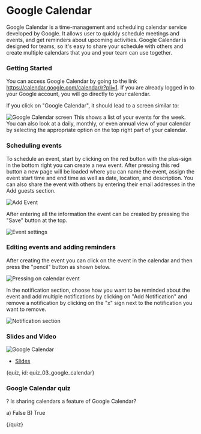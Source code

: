 # Google Calendar

Google Calendar is a time-management and scheduling calendar service developed by Google. It allows user to quickly schedule meetings and events, and get reminders about upcoming activities. Google Calendar is designed for teams, so it's easy to share your schedule with others and create multiple calendars that you and your team can use together.


### Getting Started

You can access Google Calendar by going to the link https://calendar.google.com/calendar/r?pli=1. If you are already logged in to your Google account, you will go directly to your calendar.

If you click on "Google Calendar", it should lead to a screen similar to:

![Google Calendar screen](images/03_calendar/03_google_calendar_01.png)
This shows a list of your events for the week. You can also look at a daily, monthly, or even annual view of your calendar by selecting the appropriate option on the top right part of your calendar.


### Scheduling events
To schedule an event, start by clicking on the red button with the plus-sign in the bottom right you can create a new event. After pressing this red button a new page will be loaded where you can name the event, assign the event start time and end time as well as date, location, and description. You can also share the event with others by entering their email addresses in the Add guests section.

![Add Event](images/03_calendar/03_google_calendar_02.png)


After entering all the information the event can be created by pressing the "Save" button at the top.

![Event settings](images/03_calendar/03_google_calendar_03.png)


### Editing events and adding reminders

After creating the event you can click on the event in the calendar and then press the "pencil" button as shown below.

![Pressing on calendar event](images/03_calendar/03_google_calendar_04.png)

In the notification section, choose how you want to be reminded about the event and add multiple notifications by clicking on "Add Notification" and remove a notification by clicking on the "x" sign next to the notification you want to remove.

![Notification section](images/03_calendar/03_google_calendar_05.png)

### Slides and Video

![Google Calendar](https://youtu.be/Wgv18rREqO4)

* [Slides](https://docs.google.com/presentation/d/1t74f2Xf4h8Hoq8wK2LdI4H35d57Ty8Vpm1ifMuD5y9o/edit?usp=sharing)

{quiz, id: quiz_03_google_calendar}

### Google Calendar quiz

? Is sharing calendars a feature of Google Calendar?

a) False
B) True

{/quiz}

